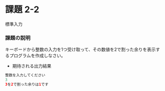 # 課題 2-2
標準入力

### 課題の説明
キーボードから整数の入力を1つ受け取って、その数値を2で割った余りを表示するプログラムを作成しなさい。

- 期待される出力結果
```java
整数を入力してください 
3
3を2で割った余りは1です
```